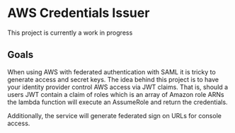 # AWS Credentials Issuer

This project is currently a work in progress

## Goals

When using AWS with federated authentication with SAML it is tricky to generate access and secret keys. The idea behind this project is to have your identity provider control AWS access via JWT claims. That is, should a users JWT contain a claim of roles which is an array of Amazon role ARNs the lambda function will execute an AssumeRole and return the credentials.

Additionally, the service will generate federated sign on URLs for console access.
